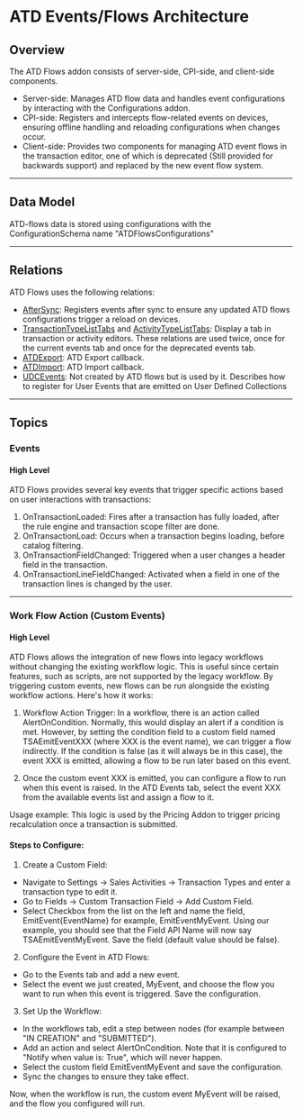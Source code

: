 # ATD Events/Flows Architecture

## Overview

The ATD Flows addon consists of server-side, CPI-side, and client-side components.
- Server-side: Manages ATD flow data and handles event configurations by interacting with the Configurations addon.
- CPI-side: Registers and intercepts flow-related events on devices, ensuring offline handling and reloading configurations when changes occur.
- Client-side: Provides two components for managing ATD event flows in the transaction editor, one of which is deprecated (Still provided for backwards support) and replaced by the new event flow system.

---

## Data Model

ATD-flows data is stored using configurations with the ConfigurationSchema name "ATDFlowsConfigurations"

---

## Relations

ATD Flows uses the following relations:
* [AfterSync](https://apidesign.pepperi.com/addon-relations/addons-link-table/relation-names/beforesync-2): Registers events after sync to ensure any updated ATD flows configurations trigger a reload on devices.
* [TransactionTypeListTabs](https://apidesign.pepperi.com/addon-relations/addons-link-table/relation-names/list-menu-entries) and [ActivityTypeListTabs](https://apidesign.pepperi.com/addon-relations/addons-link-table/relation-names/list-menu-entries): Display a tab in transaction or activity editors. These relations are used twice, once for the current events tab and once for the deprecated events tab.
* [ATDExport](https://apidesign.pepperi.com/addon-relations/addons-link-table/relation-names/atd-export-callback): ATD Export callback.
* [ATDImport](https://apidesign.pepperi.com/addon-relations/addons-link-table/relation-names/atd-import-callback): ATD Import callback.
* [UDCEvents](https://apidesign.pepperi.com/addon-relations/addons-link-table/relation-names/user-events): Not created by ATD flows but is used by it. Describes how to register for User Events that are emitted on User Defined Collections

---

## Topics

### Events
#### High Level

ATD Flows provides several key events that trigger specific actions based on user interactions with transactions:

1. OnTransactionLoaded: Fires after a transaction has fully loaded, after the rule engine and transaction scope filter are done.
2. OnTransactionLoad: Occurs when a transaction begins loading, before catalog filtering.
3. OnTransactionFieldChanged: Triggered when a user changes a header field in the transaction.
4. OnTransactionLineFieldChanged: Activated when a field in one of the transaction lines is changed by the user.

---

### Work Flow Action (Custom Events)
#### High Level

ATD Flows allows the integration of new flows into legacy workflows without changing the existing workflow logic. This is useful since certain features, such as scripts, are not supported by the legacy workflow. By triggering custom events, new flows can be run alongside the existing workflow actions. Here's how it works:

1. Workflow Action Trigger: In a workflow, there is an action called AlertOnCondition. Normally, this would display an alert if a condition is met. However, by setting the condition field to a custom field named TSAEmitEventXXX (where XXX is the event name), we can trigger a flow indirectly. If the condition is false (as it will always be in this case), the event XXX is emitted, allowing a flow to be run later based on this event.

2. Once the custom event XXX is emitted, you can configure a flow to run when this event is raised. In the ATD Events tab, select the event XXX from the available events list and assign a flow to it.

Usage example: This logic is used by the Pricing Addon to trigger pricing recalculation once a transaction is submitted.

#### Steps to Configure:

1. Create a Custom Field:
* Navigate to Settings -> Sales Activities -> Transaction Types and enter a transaction type to edit it.
* Go to Fields -> Custom Transaction Field -> Add Custom Field.
* Select Checkbox from the list on the left and name the field, EmitEvent{EventName} for example, EmitEventMyEvent. Using our example, you should see that the Field API Name will now say TSAEmitEventMyEvent. Save the field (default value should be false).

2. Configure the Event in ATD Flows:
* Go to the Events tab and add a new event.
* Select the event we just created, MyEvent, and choose the flow you want to run when this event is triggered. Save the configuration.

3. Set Up the Workflow:
* In the workflows tab, edit a step between nodes (for example between "IN CREATION" and "SUBMITTED").
* Add an action and select AlertOnCondition. Note that it is configured to "Notify when value is: True", which will never happen.
* Select the custom field EmitEventMyEvent and save the configuration.
* Sync the changes to ensure they take effect.


Now, when the workflow is run, the custom event MyEvent will be raised, and the flow you configured will run.
